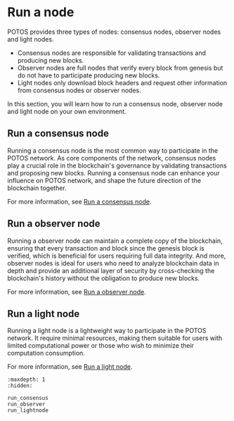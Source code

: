 # Run a node

POTOS provides three types of nodes: consensus nodes, observer nodes and light nodes.

- Consensus nodes are responsible for validating transactions and producing new blocks.
- Observer nodes are full nodes that verify every block from genesis but do not have to participate producing new blocks.
- Light nodes only download block headers and request other information from consensus nodes or observer nodes.

In this section, you will learn how to run a consensus node, observer node and light node on your own environment.

## Run a consensus node

Running a consensus node is the most common way to participate in the POTOS network. As core components of the network, consensus nodes play a crucial role in the blockchain's governance by validating transactions and proposing new blocks. Running a consensus node can enhance your influence on POTOS network, and shape the future direction of the blockchain together.

For more information, see [Run a consensus node](./run_consensus.md).

## Run a observer node

Running a observer node can maintain a complete copy of the blockchain, ensuring that every transaction and block since the genesis block is verified, which is beneficial for users requiring full data integrity. And more, observer nodes is ideal for users who need to analyze blockchain data in depth and provide an additional layer of security by cross-checking the blockchain's history without the obligation to produce new blocks.

For more information, see [Run a observer node](./run_observer.md).

## Run a light node

Running a light node is a lightweight way to participate in the POTOS network. It require minimal resources, making them suitable for users with limited computational power or those who wish to minimize their computation consumption.

For more information, see [Run a light node](./run_lightnode.md).

```{toctree}
:maxdepth: 1
:hidden:

run_consensus
run_observer
run_lightnode
```
